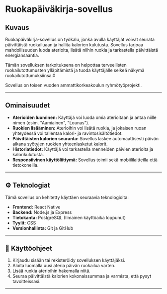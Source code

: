 # Ruokapäiväkirja-sovellus

## Kuvaus
Ruokapäiväkirja-sovellus on työkalu, jonka avulla käyttäjät voivat seurata päivittäistä ruokailuaan ja hallita kalorien kulutusta. Sovellus tarjoaa mahdollisuuden luoda aterioita, lisätä niihin ruokia ja tarkastella päivittäistä energiansaantia. 

Tämän sovelluksen tarkoituksena on helpottaa terveellisten ruokailutottumusten ylläpitämistä ja tuoda käyttäjälle selkeä näkymä ruokailutottumuksiinsa.0

Sovellus on toisen vuoden ammattikorkeakoulun ryhmötyöprojekti.

---

##  Ominaisuudet

- **Aterioiden luominen:** Käyttäjä voi luoda omia aterioitaan ja antaa niille nimen (esim. "Aamiainen", "Lounas").
- **Ruokien lisääminen:** Aterioihin voi lisätä ruokia, ja jokaisen ruoan yhteydessä voi tallentaa kalori- ja ravintosisältötiedot.
- **Päivittäisten kalorien seuranta:** Sovellus laskee automaattisesti päivän aikana syötyjen ruokien yhteenlasketut kalorit.
- **Historiatiedot:** Käyttäjä voi tarkastella menneiden päivien aterioita ja kalorikulutusta.
- **Responsiivinen käyttöliittymä:** Sovellus toimii sekä mobiililaitteilla että tietokoneilla.

---

## ⚙️ Teknologiat

Tämä sovellus on kehitetty käyttäen seuraavia teknologioita:

- **Frontend:** React Native
- **Backend:** Node.js ja Express
- **Tietokanta:** PostgreSQL (Ilmainen käyttöaika loppunut)
- **Tyylit:** CSS
- **Versionhallinta:** Git ja GitHub

---

## 📝 Käyttöohjeet

1. Kirjaudu sisään tai rekisteröidy sovelluksen käyttäjäksi.
2. Aloita luomalla uusi ateria päivän ruokailua varten.
3. Lisää ruokia aterioihin hakemalla niitä.
4. Seuraa päivittäistä kalorien kokonaissummaa ja varmista, että pysyt tavoitteissasi.

---
